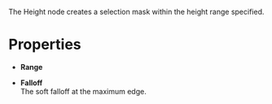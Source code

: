 


The Height node creates a selection mask within the height range specified.



# Properties

- **Range**  
  
- **Falloff**  
  The soft falloff at the maximum edge.



